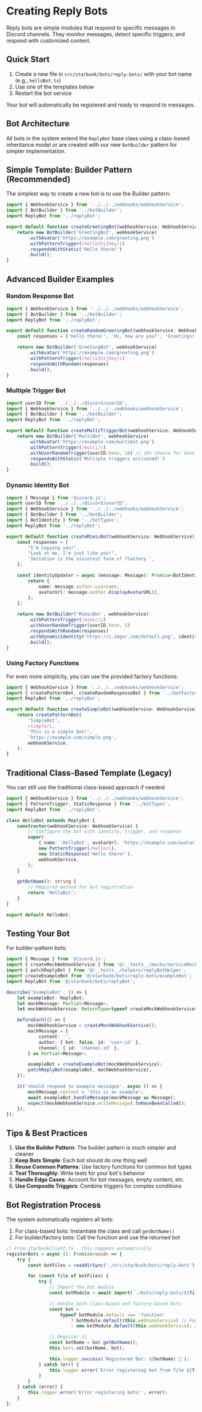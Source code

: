 # Creating Reply Bots

Reply bots are simple modules that respond to specific messages in Discord channels. They monitor messages, detect specific triggers, and respond with customized content.

## Quick Start

1. Create a new file in `src/starbunk/bots/reply-bots/` with your bot name (e.g., `helloBot.ts`)
2. Use one of the templates below
3. Restart the bot service

Your bot will automatically be registered and ready to respond to messages.

## Bot Architecture

All bots in the system extend the `ReplyBot` base class using a class-based inheritance model or are created with our new `BotBuilder` pattern for simpler implementation.

## Simple Template: Builder Pattern (Recommended)

The simplest way to create a new bot is to use the Builder pattern:

```typescript
import { WebhookService } from '../../../webhooks/webhookService';
import { BotBuilder } from '../botBuilder';
import ReplyBot from '../replyBot';

export default function createGreetingBot(webhookService: WebhookService): ReplyBot {
	return new BotBuilder('GreetingBot', webhookService)
		.withAvatar('https://example.com/greeting.png')
		.withPatternTrigger(/hello|hi|hey/i)
		.respondsWithStatic('Hello there!')
		.build();
}
```

## Advanced Builder Examples

### Random Response Bot

```typescript
import { WebhookService } from '../../../webhooks/webhookService';
import { BotBuilder } from '../botBuilder';
import ReplyBot from '../replyBot';

export default function createRandomGreetingBot(webhookService: WebhookService): ReplyBot {
	const responses = ['Hello there!', 'Hi, how are you?', 'Greetings!', "Hey, what's up?", 'Good to see you!'];

	return new BotBuilder('GreetingBot', webhookService)
		.withAvatar('https://example.com/greeting.png')
		.withPatternTrigger(/hello|hi|hey/i)
		.respondsWithRandom(responses)
		.build();
}
```

### Multiple Trigger Bot

```typescript
import userID from '../../../discord/userID';
import { WebhookService } from '../../../webhooks/webhookService';
import { BotBuilder } from '../botBuilder';
import ReplyBot from '../replyBot';

export default function createMultiTriggerBot(webhookService: WebhookService): ReplyBot {
	return new BotBuilder('MultiBot', webhookService)
		.withAvatar('https://example.com/multibot.png')
		.withPatternTrigger(/multi/i)
		.withUserRandomTrigger(userID.Venn, 10) // 10% chance for Venn
		.respondsWithStatic('Multiple triggers activated!')
		.build();
}
```

### Dynamic Identity Bot

```typescript
import { Message } from 'discord.js';
import userID from '../../../discord/userID';
import { WebhookService } from '../../../webhooks/webhookService';
import { BotBuilder } from '../botBuilder';
import { BotIdentity } from '../botTypes';
import ReplyBot from '../replyBot';

export default function createMimicBot(webhookService: WebhookService): ReplyBot {
	const responses = [
		"I'm copying you!",
		"Look at me, I'm just like you!",
		'Imitation is the sincerest form of flattery.',
	];

	const identityUpdater = async (message: Message): Promise<BotIdentity> => {
		return {
			name: message.author.username,
			avatarUrl: message.author.displayAvatarURL(),
		};
	};

	return new BotBuilder('MimicBot', webhookService)
		.withPatternTrigger(/mimic/i)
		.withUserRandomTrigger(userID.Venn, 5)
		.respondsWithRandom(responses)
		.withDynamicIdentity('https://i.imgur.com/default.png', identityUpdater)
		.build();
}
```

### Using Factory Functions

For even more simplicity, you can use the provided factory functions:

```typescript
import { WebhookService } from '../../../webhooks/webhookService';
import { createPatternBot, createRandomResponseBot } from '../botFactory';
import ReplyBot from '../replyBot';

export default function createSimpleBot(webhookService: WebhookService): ReplyBot {
	return createPatternBot(
		'SimpleBot',
		/simple/i,
		'This is a simple bot!',
		'https://example.com/simple.png',
		webhookService,
	);
}
```

## Traditional Class-Based Template (Legacy)

You can still use the traditional class-based approach if needed:

```typescript
import { WebhookService } from '../../../webhooks/webhookService';
import { PatternTrigger, StaticResponse } from '../botTypes';
import ReplyBot from '../replyBot';

class HelloBot extends ReplyBot {
	constructor(webhookService: WebhookService) {
		// Configure the bot with identity, trigger, and response
		super(
			{ name: 'HelloBot', avatarUrl: 'https://example.com/avatar.png' },
			new PatternTrigger(/hello/i),
			new StaticResponse('Hello there!'),
			webhookService,
		);
	}

	getBotName(): string {
		// Required method for bot registration
		return 'HelloBot';
	}
}

export default HelloBot;
```

## Testing Your Bot

For builder-pattern bots:

```typescript
import { Message } from 'discord.js';
import { createMockWebhookService } from '@/__tests__/mocks/serviceMocks';
import { patchReplyBot } from '@/__tests__/helpers/replyBotHelper';
import createExampleBot from '@/starbunk/bots/reply-bots/exampleBot';
import ReplyBot from '@/starbunk/bots/replyBot';

describe('ExampleBot', () => {
	let exampleBot: ReplyBot;
	let mockMessage: Partial<Message>;
	let mockWebhookService: ReturnType<typeof createMockWebhookService>;

	beforeEach(() => {
		mockWebhookService = createMockWebhookService();
		mockMessage = {
			content: '',
			author: { bot: false, id: 'user-id' },
			channel: { id: 'channel-id' },
		} as Partial<Message>;

		exampleBot = createExampleBot(mockWebhookService);
		patchReplyBot(exampleBot, mockWebhookService);
	});

	it('should respond to example messages', async () => {
		mockMessage.content = 'this is an example';
		await exampleBot.handleMessage(mockMessage as Message);
		expect(mockWebhookService.writeMessage).toHaveBeenCalled();
	});
});
```

## Tips & Best Practices

1. **Use the Builder Pattern**: The builder pattern is much simpler and cleaner
2. **Keep Bots Simple**: Each bot should do one thing well
3. **Reuse Common Patterns**: Use factory functions for common bot types
4. **Test Thoroughly**: Write tests for your bot's behavior
5. **Handle Edge Cases**: Account for bot messages, empty content, etc.
6. **Use Composite Triggers**: Combine triggers for complex conditions

## Bot Registration Process

The system automatically registers all bots:

1. For class-based bots: Instantiate the class and call `getBotName()`
2. For builder/factory bots: Call the function and use the returned bot

```typescript
// From starbunkClient.ts - this happens automatically
registerBots = async (): Promise<void> => {
	try {
		const botFiles = readdirSync('./src/starbunk/bots/reply-bots');

		for (const file of botFiles) {
			try {
				// Import the bot module
				const botModule = await import(`./bots/reply-bots/${file}`);

				// Handle both class-based and factory-based bots
				const bot =
					typeof botModule.default === 'function'
						? botModule.default(this.webhookService) // Factory function
						: new botModule.default(this.webhookService); // Class constructor

				// Register it
				const botName = bot.getBotName();
				this.bots.set(botName, bot);

				this.logger.success(`Registered Bot: ${botName} 🤖`);
			} catch (err) {
				this.logger.error(`Error registering bot from file ${file}:`, err);
			}
		}
	} catch (error) {
		this.logger.error('Error registering bots:', error);
	}
};
```
